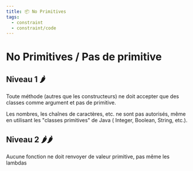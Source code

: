 ```yaml
---
title: 📦 No Primitives
tags:
  - constraint
  - constraint/code
---
```


# No Primitives / Pas de primitive

## Niveau 1 🌶️

Toute méthode (autres que les constructeurs) ne doit accepter que des classes comme argument et pas de primitive.

Les nombres, les chaînes de caractères, etc. ne sont pas autorisés, même en utilisant les "classes primitives" de Java (
Integer, Boolean, String, etc.).

## Niveau 2 🌶️🌶️

Aucune fonction ne doit renvoyer de valeur primitive, pas même les lambdas